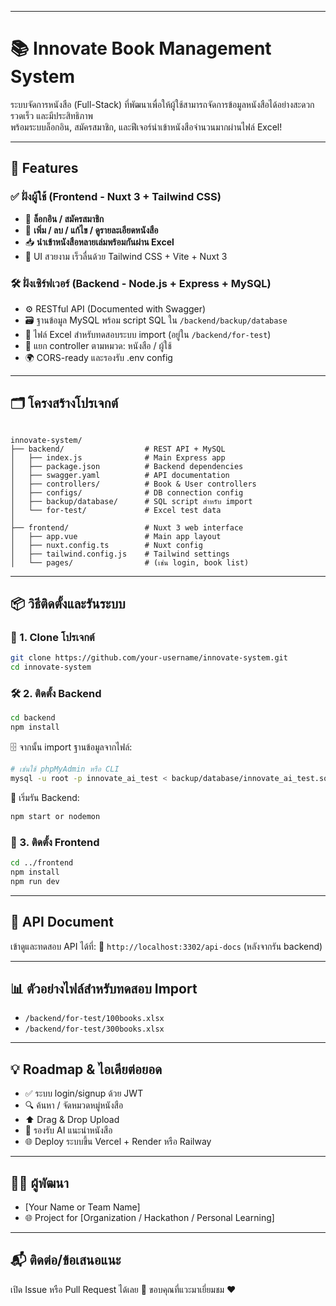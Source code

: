 

---

# 📚 Innovate Book Management System

ระบบจัดการหนังสือ (Full-Stack) ที่พัฒนาเพื่อให้ผู้ใช้สามารถจัดการข้อมูลหนังสือได้อย่างสะดวก รวดเร็ว และมีประสิทธิภาพ  
พร้อมระบบล็อกอิน, สมัครสมาชิก, และฟีเจอร์นำเข้าหนังสือจำนวนมากผ่านไฟล์ Excel!

---

## 🚀 Features

### ✅ ฝั่งผู้ใช้ (Frontend - Nuxt 3 + Tailwind CSS)
- 🔐 **ล็อกอิน / สมัครสมาชิก**
- 📖 **เพิ่ม / ลบ / แก้ไข / ดูรายละเอียดหนังสือ**
- 📥 **นำเข้าหนังสือหลายเล่มพร้อมกันผ่าน Excel**
- 🌈 UI สวยงาม เร็วลื่นด้วย Tailwind CSS + Vite + Nuxt 3

### 🛠️ ฝั่งเซิร์ฟเวอร์ (Backend - Node.js + Express + MySQL)
- ⚙️ RESTful API (Documented with Swagger)
- 🗃️ ฐานข้อมูล MySQL พร้อม script SQL ใน `/backend/backup/database`
- 🧪 ไฟล์ Excel สำหรับทดสอบระบบ import (อยู่ใน `/backend/for-test`)
- 🔐 แยก controller ตามหมวด: หนังสือ / ผู้ใช้
- 🌍 CORS-ready และรองรับ .env config

---

## 🗂️ โครงสร้างโปรเจกต์
```

innovate-system/
├── backend/                  # REST API + MySQL
│   ├── index.js              # Main Express app
│   ├── package.json          # Backend dependencies
│   ├── swagger.yaml          # API documentation
│   ├── controllers/          # Book & User controllers
│   ├── configs/              # DB connection config
│   ├── backup/database/      # SQL script สำหรับ import
│   └── for-test/             # Excel test data
│
├── frontend/                 # Nuxt 3 web interface
│   ├── app.vue               # Main app layout
│   ├── nuxt.config.ts        # Nuxt config
│   ├── tailwind.config.js    # Tailwind settings
│   └── pages/                # (เช่น login, book list)

````

---

## 📦 วิธีติดตั้งและรันระบบ

### 🔧 1. Clone โปรเจกต์
```bash
git clone https://github.com/your-username/innovate-system.git
cd innovate-system
````

### 🛠️ 2. ติดตั้ง Backend

```bash
cd backend
npm install
```

🗄️ จากนั้น import ฐานข้อมูลจากไฟล์:

```bash
# เช่นใช้ phpMyAdmin หรือ CLI
mysql -u root -p innovate_ai_test < backup/database/innovate_ai_test.sql
```

🚀 เริ่มรัน Backend:

```bash
npm start or nodemon
```

### 🎨 3. ติดตั้ง Frontend

```bash
cd ../frontend
npm install
npm run dev
```

---

## 📄 API Document

เข้าดูและทดสอบ API ได้ที่:
📍 `http://localhost:3302/api-docs` (หลังจากรัน backend)

---

## 📊 ตัวอย่างไฟล์สำหรับทดสอบ Import

* `/backend/for-test/100books.xlsx`
* `/backend/for-test/300books.xlsx`

---

## 💡 Roadmap & ไอเดียต่อยอด

* ✅ ระบบ login/signup ด้วย JWT
* 🔍 ค้นหา / จัดหมวดหมู่หนังสือ
* ⬆️ Drag & Drop Upload
* 🧠 รองรับ AI แนะนำหนังสือ
* 🌐 Deploy ระบบขึ้น Vercel + Render หรือ Railway

---

## 👨‍💻 ผู้พัฒนา

* \[Your Name or Team Name]
* 🌐 Project for \[Organization / Hackathon / Personal Learning]

---

## 📬 ติดต่อ/ข้อเสนอแนะ

เปิด Issue หรือ Pull Request ได้เลย 🙌
ขอบคุณที่แวะมาเยี่ยมชม ❤️

```